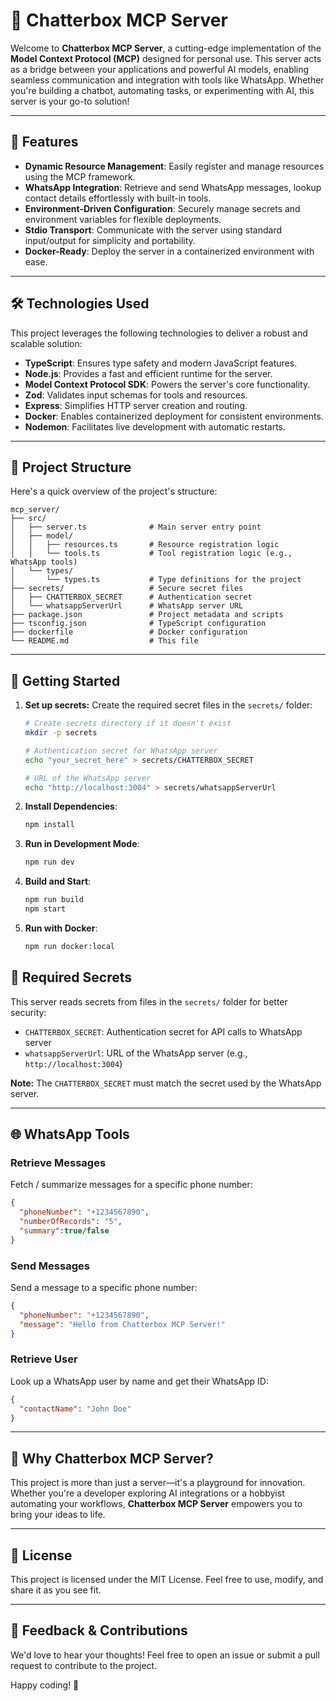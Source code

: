 # 🚀 Chatterbox MCP Server

Welcome to **Chatterbox MCP Server**, a cutting-edge implementation of the **Model Context Protocol (MCP)** designed for personal use. This server acts as a bridge between your applications and powerful AI models, enabling seamless communication and integration with tools like WhatsApp. Whether you're building a chatbot, automating tasks, or experimenting with AI, this server is your go-to solution!

---

## 🌟 Features

- **Dynamic Resource Management**: Easily register and manage resources using the MCP framework.
- **WhatsApp Integration**: Retrieve and send WhatsApp messages, lookup contact details effortlessly with built-in tools.
- **Environment-Driven Configuration**: Securely manage secrets and environment variables for flexible deployments.
- **Stdio Transport**: Communicate with the server using standard input/output for simplicity and portability.
- **Docker-Ready**: Deploy the server in a containerized environment with ease.

---

## 🛠️ Technologies Used

This project leverages the following technologies to deliver a robust and scalable solution:

- **TypeScript**: Ensures type safety and modern JavaScript features.
- **Node.js**: Provides a fast and efficient runtime for the server.
- **Model Context Protocol SDK**: Powers the server's core functionality.
- **Zod**: Validates input schemas for tools and resources.
- **Express**: Simplifies HTTP server creation and routing.
- **Docker**: Enables containerized deployment for consistent environments.
- **Nodemon**: Facilitates live development with automatic restarts.

---

## 📂 Project Structure

Here's a quick overview of the project's structure:

```
mcp_server/
├── src/
│   ├── server.ts              # Main server entry point
│   ├── model/
│   │   ├── resources.ts       # Resource registration logic
│   │   └── tools.ts           # Tool registration logic (e.g., WhatsApp tools)
│   └── types/
│       └── types.ts           # Type definitions for the project
├── secrets/                   # Secure secret files
│   ├── CHATTERBOX_SECRET      # Authentication secret
│   └── whatsappServerUrl      # WhatsApp server URL
├── package.json               # Project metadata and scripts
├── tsconfig.json              # TypeScript configuration
├── dockerfile                 # Docker configuration
└── README.md                  # This file
```

---

## 🚀 Getting Started

1. **Set up secrets:**
   Create the required secret files in the `secrets/` folder:
   ```bash
   # Create secrets directory if it doesn't exist
   mkdir -p secrets
   
   # Authentication secret for WhatsApp server
   echo "your_secret_here" > secrets/CHATTERBOX_SECRET
   
   # URL of the WhatsApp server
   echo "http://localhost:3004" > secrets/whatsappServerUrl
   ```

2. **Install Dependencies**:
   ```bash
   npm install
   ```

3. **Run in Development Mode**:
   ```bash
   npm run dev
   ```

4. **Build and Start**:
   ```bash
   npm run build
   npm start
   ```

5. **Run with Docker**:
   ```bash
   npm run docker:local
   ```

## 🔑 Required Secrets

This server reads secrets from files in the `secrets/` folder for better security:

- `CHATTERBOX_SECRET`: Authentication secret for API calls to WhatsApp server
- `whatsappServerUrl`: URL of the WhatsApp server (e.g., `http://localhost:3004`)

**Note:** The `CHATTERBOX_SECRET` must match the secret used by the WhatsApp server.

---

## 🌐 WhatsApp Tools

### Retrieve Messages
Fetch / summarize messages for a specific phone number:
```json
{
  "phoneNumber": "+1234567890",
  "numberOfRecords": "5", 
  "summary":true/false
}
```

### Send Messages
Send a message to a specific phone number:
```json
{
  "phoneNumber": "+1234567890",
  "message": "Hello from Chatterbox MCP Server!"
}
```

### Retrieve User
Look up a WhatsApp user by name and get their WhatsApp ID:
```json
{
  "contactName": "John Doe"
}
```

---

## 🤖 Why Chatterbox MCP Server?

This project is more than just a server—it's a playground for innovation. Whether you're a developer exploring AI integrations or a hobbyist automating your workflows, **Chatterbox MCP Server** empowers you to bring your ideas to life.

---

## 📜 License

This project is licensed under the MIT License. Feel free to use, modify, and share it as you see fit.

---

## 💬 Feedback & Contributions

We'd love to hear your thoughts! Feel free to open an issue or submit a pull request to contribute to the project.

Happy coding! 🎉
